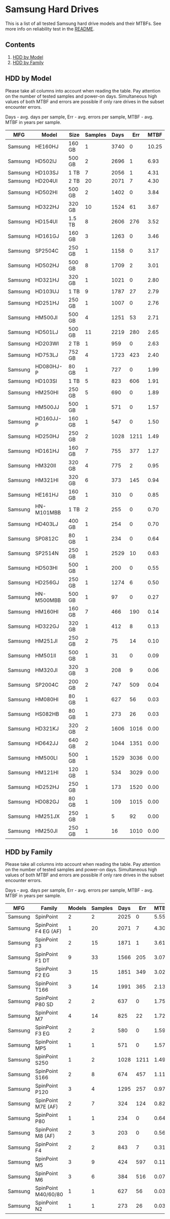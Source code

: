 Samsung Hard Drives
===================

This is a list of all tested Samsung hard drive models and their MTBFs. See more
info on reliability test in the [README](https://github.com/bsdhw/SMART).

Contents
--------

1. [ HDD by Model  ](#hdd-by-model)
2. [ HDD by Family ](#hdd-by-family)

HDD by Model
------------

Please take all columns into account when reading the table. Pay attention on the
number of tested samples and power-on days. Simultaneous high values of both MTBF
and errors are possible if only rare drives in the subset encounter errors.

Days - avg. days per sample,
Err  - avg. errors per sample,
MTBF - avg. MTBF in years per sample.

| MFG       | Model              | Size   | Samples | Days  | Err   | MTBF |
|-----------|--------------------|--------|---------|-------|-------|------|
| Samsung   | HE160HJ            | 160 GB | 1       | 3740  | 0     | 10.25  |
| Samsung   | HD502IJ            | 500 GB | 2       | 2696  | 1     | 6.93   |
| Samsung   | HD103SJ            | 1 TB   | 7       | 2056  | 1     | 4.31   |
| Samsung   | HD204UI            | 2 TB   | 20      | 2071  | 7     | 4.30   |
| Samsung   | HD502HI            | 500 GB | 2       | 1402  | 0     | 3.84   |
| Samsung   | HD322HJ            | 320 GB | 10      | 1524  | 61    | 3.67   |
| Samsung   | HD154UI            | 1.5 TB | 8       | 2606  | 276   | 3.52   |
| Samsung   | HD161GJ            | 160 GB | 3       | 1263  | 0     | 3.46   |
| Samsung   | SP2504C            | 250 GB | 1       | 1158  | 0     | 3.17   |
| Samsung   | HD502HJ            | 500 GB | 8       | 1709  | 2     | 3.01   |
| Samsung   | HD321HJ            | 320 GB | 1       | 1021  | 0     | 2.80   |
| Samsung   | HD103UJ            | 1 TB   | 9       | 1787  | 27    | 2.79   |
| Samsung   | HD251HJ            | 250 GB | 1       | 1007  | 0     | 2.76   |
| Samsung   | HM500JI            | 500 GB | 4       | 1251  | 53    | 2.71   |
| Samsung   | HD501LJ            | 500 GB | 11      | 2219  | 280   | 2.65   |
| Samsung   | HD203WI            | 2 TB   | 1       | 959   | 0     | 2.63   |
| Samsung   | HD753LJ            | 752 GB | 4       | 1723  | 423   | 2.40   |
| Samsung   | HD080HJ-P          | 80 GB  | 1       | 727   | 0     | 1.99   |
| Samsung   | HD103SI            | 1 TB   | 5       | 823   | 606   | 1.91   |
| Samsung   | HM250HI            | 250 GB | 5       | 690   | 0     | 1.89   |
| Samsung   | HM500JJ            | 500 GB | 1       | 571   | 0     | 1.57   |
| Samsung   | HD160JJ-P          | 160 GB | 1       | 547   | 0     | 1.50   |
| Samsung   | HD250HJ            | 250 GB | 2       | 1028  | 1211  | 1.49   |
| Samsung   | HD161HJ            | 160 GB | 7       | 755   | 377   | 1.27   |
| Samsung   | HM320II            | 320 GB | 4       | 775   | 2     | 0.95   |
| Samsung   | HM321HI            | 320 GB | 6       | 373   | 145   | 0.94   |
| Samsung   | HE161HJ            | 160 GB | 1       | 310   | 0     | 0.85   |
| Samsung   | HN-M101MBB         | 1 TB   | 2       | 255   | 0     | 0.70   |
| Samsung   | HD403LJ            | 400 GB | 1       | 254   | 0     | 0.70   |
| Samsung   | SP0812C            | 80 GB  | 1       | 234   | 0     | 0.64   |
| Samsung   | SP2514N            | 250 GB | 1       | 2529  | 10    | 0.63   |
| Samsung   | HD503HI            | 500 GB | 1       | 200   | 0     | 0.55   |
| Samsung   | HD256GJ            | 250 GB | 1       | 1274  | 6     | 0.50   |
| Samsung   | HN-M500MBB         | 500 GB | 1       | 97    | 0     | 0.27   |
| Samsung   | HM160HI            | 160 GB | 7       | 466   | 190   | 0.14   |
| Samsung   | HD322GJ            | 320 GB | 1       | 412   | 8     | 0.13   |
| Samsung   | HM251JI            | 250 GB | 2       | 75    | 14    | 0.10   |
| Samsung   | HM501II            | 500 GB | 1       | 31    | 0     | 0.09   |
| Samsung   | HM320JI            | 320 GB | 3       | 208   | 9     | 0.06   |
| Samsung   | SP2004C            | 200 GB | 2       | 747   | 509   | 0.04   |
| Samsung   | HM080HI            | 80 GB  | 1       | 627   | 56    | 0.03   |
| Samsung   | HS082HB            | 80 GB  | 1       | 273   | 26    | 0.03   |
| Samsung   | HD321KJ            | 320 GB | 2       | 1606  | 1016  | 0.00   |
| Samsung   | HD642JJ            | 640 GB | 2       | 1044  | 1351  | 0.00   |
| Samsung   | HM500LI            | 500 GB | 1       | 1529  | 3036  | 0.00   |
| Samsung   | HM121HI            | 120 GB | 1       | 534   | 3029  | 0.00   |
| Samsung   | HD252HJ            | 250 GB | 1       | 173   | 1520  | 0.00   |
| Samsung   | HD082GJ            | 80 GB  | 1       | 109   | 1015  | 0.00   |
| Samsung   | HM251JX            | 250 GB | 1       | 5     | 92    | 0.00   |
| Samsung   | HM250JI            | 250 GB | 1       | 16    | 1010  | 0.00   |

HDD by Family
-------------

Please take all columns into account when reading the table. Pay attention on the
number of tested samples and power-on days. Simultaneous high values of both MTBF
and errors are possible if only rare drives in the subset encounter errors.

Days - avg. days per sample,
Err  - avg. errors per sample,
MTBF - avg. MTBF in years per sample.

| MFG       | Family                 | Models | Samples | Days  | Err   | MTBF |
|-----------|------------------------|--------|---------|-------|-------|------|
| Samsung   | SpinPoint              | 2      | 2       | 2025  | 0     | 5.55   |
| Samsung   | SpinPoint F4 EG (AF)   | 1      | 20      | 2071  | 7     | 4.30   |
| Samsung   | SpinPoint F3           | 2      | 15      | 1871  | 1     | 3.61   |
| Samsung   | SpinPoint F1 DT        | 9      | 33      | 1566  | 205   | 3.07   |
| Samsung   | SpinPoint F2 EG        | 3      | 15      | 1851  | 349   | 3.02   |
| Samsung   | SpinPoint T166         | 3      | 14      | 1991  | 365   | 2.13   |
| Samsung   | SpinPoint P80 SD       | 2      | 2       | 637   | 0     | 1.75   |
| Samsung   | SpinPoint M7           | 4      | 14      | 825   | 22    | 1.72   |
| Samsung   | SpinPoint F3 EG        | 2      | 2       | 580   | 0     | 1.59   |
| Samsung   | SpinPoint MP5          | 1      | 1       | 571   | 0     | 1.57   |
| Samsung   | SpinPoint S250         | 1      | 2       | 1028  | 1211  | 1.49   |
| Samsung   | SpinPoint S166         | 2      | 8       | 674   | 457   | 1.11   |
| Samsung   | SpinPoint P120         | 3      | 4       | 1295  | 257   | 0.97   |
| Samsung   | SpinPoint M7E (AF)     | 2      | 7       | 324   | 124   | 0.82   |
| Samsung   | SpinPoint P80          | 1      | 1       | 234   | 0     | 0.64   |
| Samsung   | SpinPoint M8 (AF)      | 2      | 3       | 203   | 0     | 0.56   |
| Samsung   | SpinPoint F4           | 2      | 2       | 843   | 7     | 0.31   |
| Samsung   | SpinPoint M5           | 3      | 9       | 424   | 597   | 0.11   |
| Samsung   | SpinPoint M6           | 3      | 6       | 384   | 516   | 0.07   |
| Samsung   | SpinPoint M40/60/80    | 1      | 1       | 627   | 56    | 0.03   |
| Samsung   | SpinPoint N2           | 1      | 1       | 273   | 26    | 0.03   |
